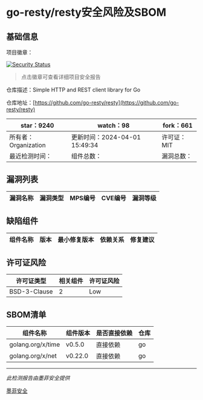 # go-resty/resty安全风险及SBOM

## 基础信息

项目徽章：

[![Security Status](https://www.murphysec.com/platform3/v31/badge/1775228603958833152.svg)](https://www.murphysec.com/console/report/1695138896298799104/1775228603958833152)

> 点击徽章可查看详细项目安全报告

仓库描述：Simple HTTP and REST client library for Go

仓库地址：[https://github.com/go-resty/resty](https://github.com/go-resty/resty)

| star：9240 | watch：98 | fork：661 |
| ----------- | -------------- | ------------ |
| 所有者：Organization | 更新时间：2024-04-01 15:49:34 | 许可证：MIT |
| 最近检测时间： | 组件总数： | 漏洞总数： |




## 漏洞列表

| 漏洞名称 | 漏洞类型 | MPS编号 | CVE编号 | 漏洞等级 |
| ------- | ------ | ------- | ------ | ----- |





## 缺陷组件

| 组件名称 | 版本 | 最小修复版本 | 依赖关系 | 修复建议 |
| -------- | ---- | ------------ | -------- | -------- |





## 许可证风险

| 许可证类型 | 相关组件 | 许可证风险 |
| ---------- | -------- | ---------- |
|BSD-3-Clause|2|Low|




## SBOM清单

| 组件名称 | 组件版本 | 是否直接依赖 | 仓库 |
| -------- | -------- | ------------ | ---- |
|golang.org/x/time|v0.5.0|直接依赖|go|
|golang.org/x/net|v0.22.0|直接依赖|go|


------

*此检测报告由墨菲安全提供*

[墨菲安全](www.murphysec.com)